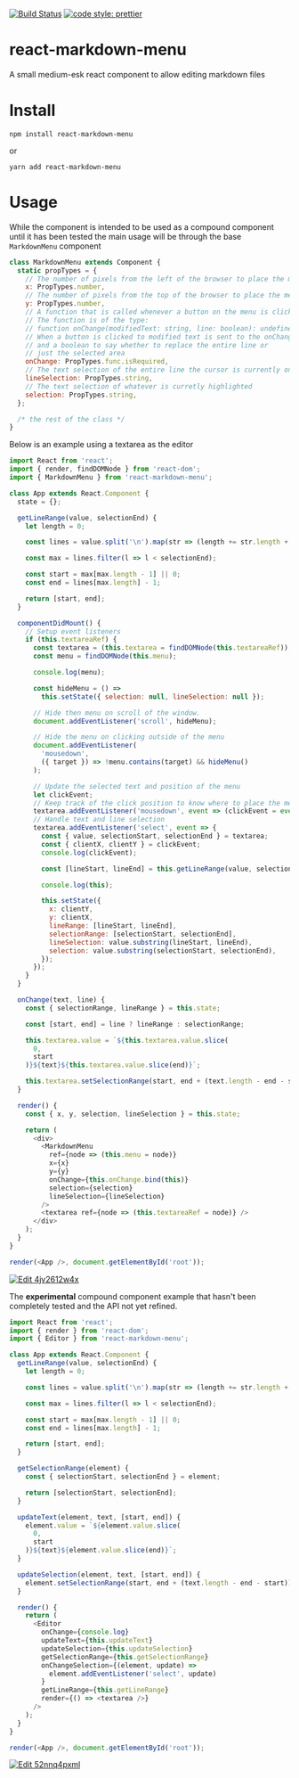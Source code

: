 [![Build Status](https://travis-ci.org/ericadamski/react-markdown-menu.svg?branch=master)](https://travis-ci.org/ericadamski/react-markdown-menu)
[![code style: prettier](https://img.shields.io/badge/code_style-prettier-ff69b4.svg?style=flat-square)](https://github.com/prettier/prettier)

# react-markdown-menu

A small medium-esk react component to allow editing markdown files

# Install

`npm install react-markdown-menu`

or

`yarn add react-markdown-menu`

# Usage

While the component is intended to be used as a compound component until it has been tested the main usage will be through the base `MarkdownMenu` component

```javascript
class MarkdownMenu extends Component {
  static propTypes = {
    // The number of pixels from the left of the browser to place the menu
    x: PropTypes.number,
    // The number of pixels from the top of the browser to place the menu
    y: PropTypes.number,
    // A function that is called whenever a button on the menu is clicked.
    // The function is of the type:
    // function onChange(modifiedText: string, line: boolean): undefined
    // When a button is clicked to modified text is sent to the onChange,
    // and a boolean to say whether to replace the entire line or
    // just the selected area
    onChange: PropTypes.func.isRequired,
    // The text selection of the entire line the cursor is currently on
    lineSelection: PropTypes.string,
    // The text selection of whatever is curretly highlighted
    selection: PropTypes.string,
  };

  /* the rest of the class */
}
```

Below is an example using a textarea as the editor

```javascript
import React from 'react';
import { render, findDOMNode } from 'react-dom';
import { MarkdownMenu } from 'react-markdown-menu';

class App extends React.Component {
  state = {};

  getLineRange(value, selectionEnd) {
    let length = 0;

    const lines = value.split('\n').map(str => (length += str.length + 1));

    const max = lines.filter(l => l < selectionEnd);

    const start = max[max.length - 1] || 0;
    const end = lines[max.length] - 1;

    return [start, end];
  }

  componentDidMount() {
    // Setup event listeners
    if (this.textareaRef) {
      const textarea = (this.textarea = findDOMNode(this.textareaRef));
      const menu = findDOMNode(this.menu);

      console.log(menu);

      const hideMenu = () =>
        this.setState({ selection: null, lineSelection: null });

      // Hide then menu on scroll of the window.
      document.addEventListener('scroll', hideMenu);

      // Hide the menu on clicking outside of the menu
      document.addEventListener(
        'mousedown',
        ({ target }) => !menu.contains(target) && hideMenu()
      );

      // Update the selected text and position of the menu
      let clickEvent;
      // Keep track of the click position to know where to place the menu
      textarea.addEventListener('mousedown', event => (clickEvent = event));
      // Handle text and line selection
      textarea.addEventListener('select', event => {
        const { value, selectionStart, selectionEnd } = textarea;
        const { clientX, clientY } = clickEvent;
        console.log(clickEvent);

        const [lineStart, lineEnd] = this.getLineRange(value, selectionEnd);

        console.log(this);

        this.setState({
          x: clientY,
          y: clientX,
          lineRange: [lineStart, lineEnd],
          selectionRange: [selectionStart, selectionEnd],
          lineSelection: value.substring(lineStart, lineEnd),
          selection: value.substring(selectionStart, selectionEnd),
        });
      });
    }
  }

  onChange(text, line) {
    const { selectionRange, lineRange } = this.state;

    const [start, end] = line ? lineRange : selectionRange;

    this.textarea.value = `${this.textarea.value.slice(
      0,
      start
    )}${text}${this.textarea.value.slice(end)}`;

    this.textarea.setSelectionRange(start, end + (text.length - end - start));
  }

  render() {
    const { x, y, selection, lineSelection } = this.state;

    return (
      <div>
        <MarkdownMenu
          ref={node => (this.menu = node)}
          x={x}
          y={y}
          onChange={this.onChange.bind(this)}
          selection={selection}
          lineSelection={lineSelection}
        />
        <textarea ref={node => (this.textareaRef = node)} />
      </div>
    );
  }
}

render(<App />, document.getElementById('root'));
```

[![Edit 4jv2612w4x](https://codesandbox.io/static/img/play-codesandbox.svg)](https://codesandbox.io/s/4jv2612w4x)

The **experimental** compound component example that hasn't been completely tested and the API not yet refined.

```javascript
import React from 'react';
import { render } from 'react-dom';
import { Editor } from 'react-markdown-menu';

class App extends React.Component {
  getLineRange(value, selectionEnd) {
    let length = 0;

    const lines = value.split('\n').map(str => (length += str.length + 1));

    const max = lines.filter(l => l < selectionEnd);

    const start = max[max.length - 1] || 0;
    const end = lines[max.length] - 1;

    return [start, end];
  }

  getSelectionRange(element) {
    const { selectionStart, selectionEnd } = element;

    return [selectionStart, selectionEnd];
  }

  updateText(element, text, [start, end]) {
    element.value = `${element.value.slice(
      0,
      start
    )}${text}${element.value.slice(end)}`;
  }

  updateSelection(element, text, [start, end]) {
    element.setSelectionRange(start, end + (text.length - end - start));
  }

  render() {
    return (
      <Editor
        onChange={console.log}
        updateText={this.updateText}
        updateSelection={this.updateSelection}
        getSelectionRange={this.getSelectionRange}
        onChangeSelection={(element, update) =>
          element.addEventListener('select', update)
        }
        getLineRange={this.getLineRange}
        render={() => <textarea />}
      />
    );
  }
}

render(<App />, document.getElementById('root'));
```

[![Edit 52nnq4pxml](https://codesandbox.io/static/img/play-codesandbox.svg)](https://codesandbox.io/s/52nnq4pxml)

